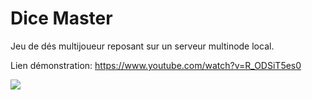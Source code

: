 # Dice Master

Jeu de dés multijoueur reposant sur un serveur multinode local.

Lien démonstration: https://www.youtube.com/watch?v=R_ODSiT5es0

![](https://i.imgur.com/lUyR5rh.png)
